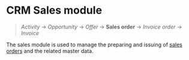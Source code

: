 # CRM Sales module

> *Activity* → *Opportunity* → *Offer* → **Sales order** → *Invoice order* → *Invoice*

The sales module is used to manage the preparing and issuing of [sales orders](xref:Crm.Sales.SalesOrders) and the related master data. 
